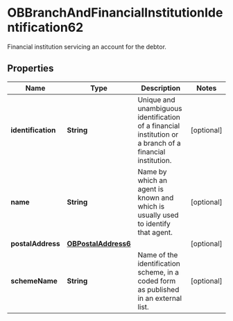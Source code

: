 

# OBBranchAndFinancialInstitutionIdentification62

Financial institution servicing an account for the debtor.

## Properties

| Name | Type | Description | Notes |
|------------ | ------------- | ------------- | -------------|
|**identification** | **String** | Unique and unambiguous identification of a financial institution or a branch of a financial institution. |  [optional] |
|**name** | **String** | Name by which an agent is known and which is usually used to identify that agent. |  [optional] |
|**postalAddress** | [**OBPostalAddress6**](OBPostalAddress6.md) |  |  [optional] |
|**schemeName** | **String** | Name of the identification scheme, in a coded form as published in an external list. |  [optional] |



